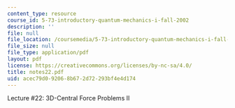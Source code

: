 ```yaml
---
content_type: resource
course_id: 5-73-introductory-quantum-mechanics-i-fall-2002
description: ''
file: null
file_location: /coursemedia/5-73-introductory-quantum-mechanics-i-fall-2002/acec79d092068b672d72293bf4e4d174_notes22.pdf
file_size: null
file_type: application/pdf
layout: pdf
license: https://creativecommons.org/licenses/by-nc-sa/4.0/
title: notes22.pdf
uid: acec79d0-9206-8b67-2d72-293bf4e4d174
---
```

Lecture #22: 3D-Central Force Problems II